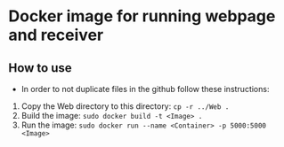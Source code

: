 # Docker image for running webpage and receiver

## How to use

- In order to not duplicate files in the github follow these instructions:
1. Copy the Web directory to this directory: `cp -r ../Web .`
2. Build the image: `sudo docker build -t <Image> .`
3. Run the image: `sudo docker run --name <Container> -p 5000:5000 <Image>`
